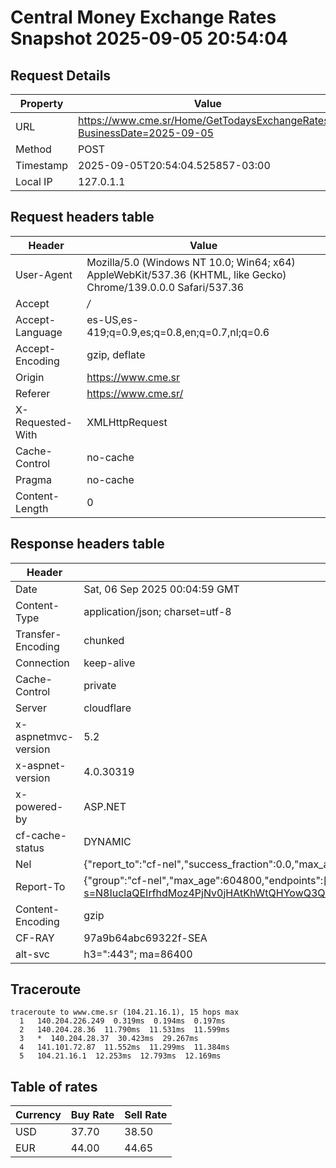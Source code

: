 # Central Money Exchange Rates Snapshot 2025-09-05 20:54:04
## Request Details

| Property | Value |
|----------|-------|
| URL | https://www.cme.sr/Home/GetTodaysExchangeRates/?BusinessDate=2025-09-05 |
| Method | POST |
| Timestamp | 2025-09-05T20:54:04.525857-03:00 |
| Local IP | 127.0.1.1 |
    
## Request headers table

| Header | Value |
|--------|-------|
| User-Agent | Mozilla/5.0 (Windows NT 10.0; Win64; x64) AppleWebKit/537.36 (KHTML, like Gecko) Chrome/139.0.0.0 Safari/537.36 |
| Accept | */* |
| Accept-Language | es-US,es-419;q=0.9,es;q=0.8,en;q=0.7,nl;q=0.6 |
| Accept-Encoding | gzip, deflate |
| Origin | https://www.cme.sr |
| Referer | https://www.cme.sr/ |
| X-Requested-With | XMLHttpRequest |
| Cache-Control | no-cache |
| Pragma | no-cache |
| Content-Length | 0 |

    
## Response headers table
| Header | Value |
|--------|-------|
| Date | Sat, 06 Sep 2025 00:04:59 GMT |
| Content-Type | application/json; charset=utf-8 |
| Transfer-Encoding | chunked |
| Connection | keep-alive |
| Cache-Control | private |
| Server | cloudflare |
| x-aspnetmvc-version | 5.2 |
| x-aspnet-version | 4.0.30319 |
| x-powered-by | ASP.NET |
| cf-cache-status | DYNAMIC |
| Nel | {"report_to":"cf-nel","success_fraction":0.0,"max_age":604800} |
| Report-To | {"group":"cf-nel","max_age":604800,"endpoints":[{"url":"https://a.nel.cloudflare.com/report/v4?s=N8IuclaQEIrfhdMoz4PjNv0jHAtKhWtQHYowQ3QI5XkB1fu1LwXG7wjydYR68i9P1txYcwuDfJlZ6f0hiwjtOcHRyvEwkLE%2FuQ8%3D"}]} |
| Content-Encoding | gzip |
| CF-RAY | 97a9b64abc69322f-SEA |
| alt-svc | h3=":443"; ma=86400 |

## Traceroute 

```
traceroute to www.cme.sr (104.21.16.1), 15 hops max
  1   140.204.226.249  0.319ms  0.194ms  0.197ms 
  2   140.204.28.36  11.790ms  11.531ms  11.599ms 
  3   *  140.204.28.37  30.423ms  29.267ms 
  4   141.101.72.87  11.552ms  11.299ms  11.384ms 
  5   104.21.16.1  12.253ms  12.793ms  12.169ms 

```


## Table of rates

| Currency | Buy Rate | Sell Rate |
|----------|----------|-----------|
| USD | 37.70 | 38.50 |
| EUR | 44.00 | 44.65 |
